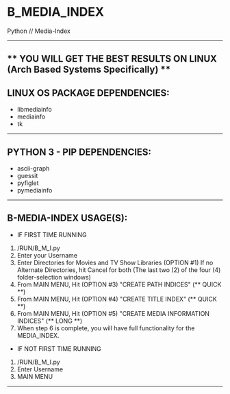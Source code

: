 # B_MEDIA_INDEX
Python // Media-Index

-------------------------------------------------------------------------------------------------
** YOU WILL GET THE BEST RESULTS ON LINUX (Arch Based Systems Specifically) **
-------------------------------------------------------------------------------------------------

LINUX OS PACKAGE DEPENDENCIES:
-------------------------------------------------------------------------------------------------
- libmediainfo
- mediainfo
- tk
-------------------------------------------------------------------------------------------------

PYTHON 3 - PIP DEPENDENCIES:
-------------------------------------------------------------------------------------------------
- ascii-graph
- guessit
- pyfiglet
- pymediainfo
-------------------------------------------------------------------------------------------------

B-MEDIA-INDEX USAGE(S):
-------------------------------------------------------------------------------------------------

* IF FIRST TIME RUNNING

1) /RUN/B_M_I.py
2) Enter your Username
3) Enter Directories for Movies and TV Show Libraries (OPTION #1)
   If no Alternate Directories, hit Cancel for both (The last two (2) of the four (4) folder-selection windows)
4) From MAIN MENU, Hit (OPTION #3) "CREATE PATH INDICES" (** QUICK **)
5) From MAIN MENU, Hit (OPTION #4) "CREATE TITLE INDEX" (** QUICK **)
6) From MAIN MENU, Hit (OPTION #5) "CREATE MEDIA INFORMATION INDICES" (** LONG **)
7) When step 6 is complete, you will have full functionality for the MEDIA_INDEX.

* IF NOT FIRST TIME RUNNING

1) /RUN/B_M_I.py
2) Enter Username
3) MAIN MENU

-------------------------------------------------------------------------------------------------
